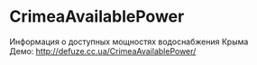 # CrimeaAvailablePower
Информация о доступных мощностях водоснабжения Крыма
<br>
Демо: http://defuze.cc.ua/CrimeaAvailablePower/
